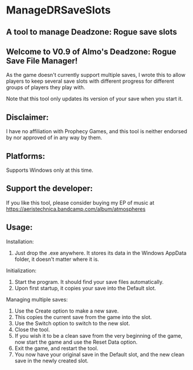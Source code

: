# ManageDRSaveSlots
A tool to manage Deadzone: Rogue save slots
-------------------------------------------

Welcome to V0.9 of Almo's Deadzone: Rogue Save File Manager!
------------------------------------------------------------

As the game doesn't currently support multiple saves, I wrote this to allow players to keep several save slots with different progress for different groups of players they play with.

Note that this tool only updates its version of your save when you start it.

Disclaimer:
-----------
I have no affiliation with Prophecy Games, and this tool is neither endorsed by nor approved of in any way by them.

Platforms:
----------
Supports Windows only at this time.

Support the developer:
----------------------
If you like this tool, please consider buying my EP of music at https://aeristechnica.bandcamp.com/album/atmospheres

Usage:
------

Installation:
1. Just drop the .exe anywhere. It stores its data in the Windows AppData folder, it doesn't matter where it is.

Initialization:
1. Start the program. It should find your save files automatically.
2. Upon first startup, it copies your save into the Default slot.

Managing multiple saves:
1. Use the Create option to make a new save.
2. This copies the current save from the game into the slot.
3. Use the Switch option to switch to the new slot.
4. Close the tool.
5. If you wish it to be a clean save from the very beginning of the game, now start the game and use the Reset Data option.
6. Exit the game, and restart the tool.
7. You now have your original save in the Default slot, and the new clean save in the newly created slot.


